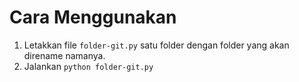 # Cara Menggunakan

1. Letakkan file `folder-git.py` satu folder dengan folder yang akan direname namanya.
2. Jalankan `python folder-git.py`